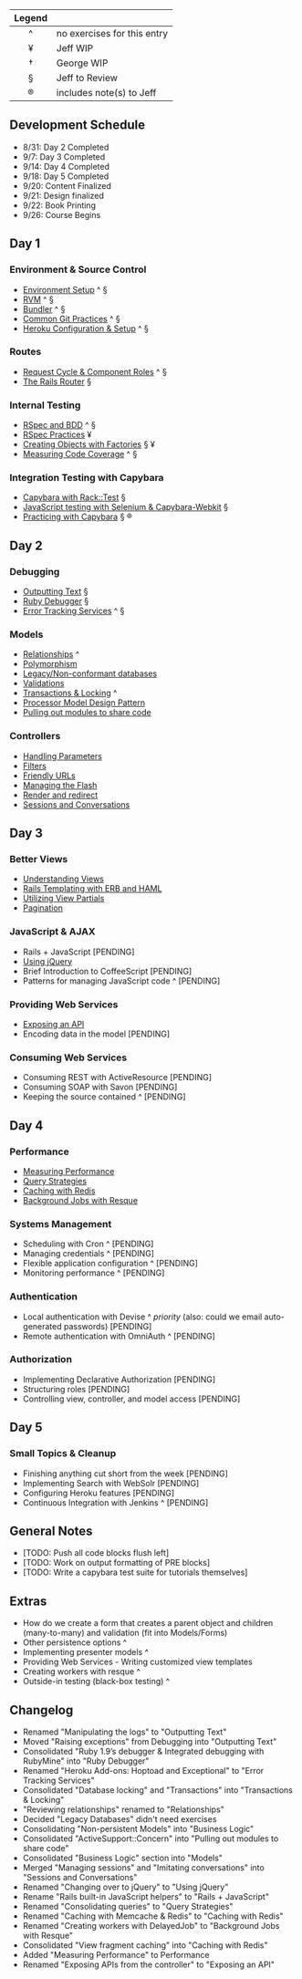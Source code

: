 
|             Legend               ||
| :-: | :-------------------------- |
|  ^  | no exercises for this entry |
|  ¥  | Jeff WIP                    |
|  †  | George WIP                  |
|  §  | Jeff to Review              |
|  ®  | includes note(s) to Jeff    |


## Development Schedule

* 8/31: Day 2 Completed
* 9/7: Day 3 Completed
* 9/14: Day 4 Completed
* 9/18: Day 5 Completed
* 9/20: Content Finalized
* 9/21: Design finalized
* 9/22: Book Printing
* 9/26: Course Begins

## Day 1

###	Environment & Source Control

* [Environment Setup](/tutorials/environment/environment/) ^ §
* [RVM](/tutorials/environment/rvm/) ^ §
* [Bundler](/tutorials/environment/bundler/) ^ §
* [Common Git Practices](/tutorials/environment/git_strategy/) ^ §
* [Heroku Configuration & Setup](/tutorials/environment/heroku/) ^ §

###	Routes

* [Request Cycle & Component Roles](/tutorials/routes/request_cycle/) ^ §
* [The Rails Router](/tutorials/routes/router/) §

###	Internal Testing

* [RSpec and BDD](/tutorials/internal_testing/rspec_and_bdd/) ^ §
* [RSpec Practices](/tutorials/internal_testing/rspec_practices/) ¥
* [Creating Objects with Factories](/tutorials/internal_testing/factories/) § ¥
* [Measuring Code Coverage](/tutorials/internal_testing/code_coverage/) ^ §

###	Integration Testing with Capybara

* [Capybara with Rack::Test](/tutorials/capybara/capybara_with_rack_test/) §
* [JavaScript testing with Selenium & Capybara-Webkit](/tutorials/capybara/capybara_with_selenium_and_webkit) §
* [Practicing with Capybara](/tutorials/capybara/capybara_practice/) § ®

## Day 2

###	Debugging

* [Outputting Text](/tutorials/debugging/outputting_text) §
* [Ruby Debugger](/tutorials/debugging/debugger) §
* [Error Tracking Services](/tutorials/debugging/error_services) ^ §

###	Models

* [Relationships](/tutorials/models/relationships) ^
* [Polymorphism](/tutorials/models/polymorphism)
* [Legacy/Non-conformant databases](/tutorials/models/legacy_databases)
* [Validations](/tutorials/models/validations)
* [Transactions & Locking](/tutorials/models/transactions) ^
* [Processor Model Design Pattern](/tutorials/models/processor_models)
* [Pulling out modules to share code](/tutorials/models/modules)

###	Controllers

* [Handling Parameters](/tutorials/controllers/parameters)
* [Filters](/tutorials/controllers/filters)
* [Friendly URLs](/tutorials/controllers/friendly-urls)
* [Managing the Flash](/tutorials/controllers/flash)
* [Render and redirect](/tutorials/controllers/render_and_redirect)
* [Sessions and Conversations](/tutorials/controllers/sessions_and_conversations)

## Day 3

###	Better Views

* [Understanding Views](/tutorials/better_views/understanding_views/)
* [Rails Templating with ERB and HAML](/tutorials/better_views/erb_and_haml/)
* [Utilizing View Partials](/tutorials/better_views/view_partials/)
* [Pagination](/tutorials/better_views/pagination/)

###	JavaScript & AJAX

* Rails + JavaScript [PENDING]
* [Using jQuery](/tutorials/javascript/jquery)
* Brief Introduction to CoffeeScript [PENDING]
* Patterns for managing JavaScript code ^ [PENDING]

###	Providing Web Services

* [Exposing an API](/tutorials/web_services/api)
* Encoding data in the model [PENDING]

### Consuming Web Services

* Consuming REST with ActiveResource [PENDING]
* Consuming SOAP with Savon [PENDING]
* Keeping the source contained ^ [PENDING]

## Day 4

### Performance

* [Measuring Performance](/tutorials/performance/measuring)
* [Query Strategies](/tutorials/performance/queries)
* [Caching with Redis](/tutorials/performance/caching)
* [Background Jobs with Resque](/tutorials/performance/background_jobs)

### Systems Management

* Scheduling with Cron ^ [PENDING]
* Managing credentials ^ [PENDING]
* Flexible application configuration ^ [PENDING]
* Monitoring performance ^ [PENDING]

### Authentication

* Local authentication with Devise ^ *priority* (also: could we email auto-generated passwords)  [PENDING]
* Remote authentication with OmniAuth ^ [PENDING]

### Authorization

* Implementing Declarative Authorization [PENDING]
* Structuring roles [PENDING]
* Controlling view, controller, and model access [PENDING]

## Day 5

###	Small Topics & Cleanup

* Finishing anything cut short from the week [PENDING]
* Implementing Search with WebSolr [PENDING]
* Configuring Heroku features [PENDING]
* Continuous Integration with Jenkins ^ [PENDING] 

## General Notes

* [TODO: Push all code blocks flush left]
* [TODO: Work on output formatting of PRE blocks]
* [TODO: Write a capybara test suite for tutorials themselves]

## Extras

* How do we create a form that creates a parent object and children (many-to-many) and validation (fit into Models/Forms)
* Other persistence options ^
* Implementing presenter models ^
*	Providing Web Services - Writing customized view templates
*	Creating workers with resque ^
*	Outside-in testing (black-box testing) ^

## Changelog

* Renamed "Manipulating the logs" to "Outputting Text"
* Moved "Raising exceptions" from Debugging into "Outputting Text"
* Consolidated "Ruby 1.9’s debugger & Integrated debugging with RubyMine" into "Ruby Debugger"
* Renamed "Heroku Add-ons: Hoptoad and Exceptional" to "Error Tracking Services"
* Consolidated "Database locking" and "Transactions" into "Transactions & Locking"
* "Reviewing relationships" renamed to "Relationships"
* Decided "Legacy Databases" didn't need exercises
* Consolidating "Non-persistent Models" into "Business Logic"
* Consolidated "ActiveSupport::Concern" into "Pulling out modules to share code"
* Consolidated "Business Logic" section into "Models"
* Merged "Managing sessions" and "Imitating conversations" into "Sessions and Conversations"
* Renamed "Changing over to jQuery" to "Using jQuery"
* Rename "Rails built-in JavaScript helpers" to "Rails + JavaScript"
* Renamed "Consolidating queries" to "Query Strategies"
* Renamed "Caching with Memcache & Redis" to "Caching with Redis"
* Renamed "Creating workers with DelayedJob" to "Background Jobs with Resque"
* Consolidated "View fragment caching" into "Caching with Redis"
* Added "Measuring Performance" to Performance
* Renamed "Exposing APIs from the controller" to "Exposing an API"